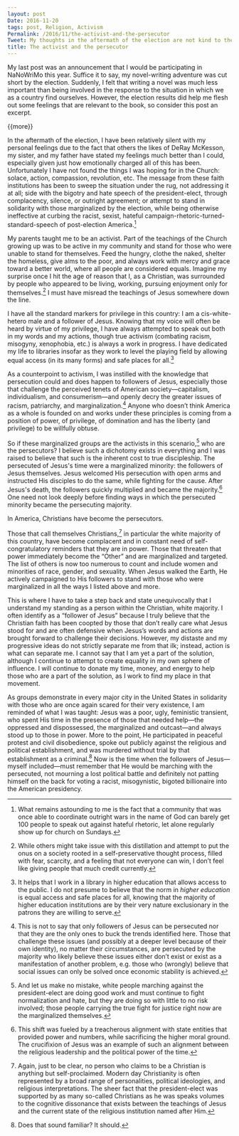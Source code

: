 ```yaml
---
layout: post
Date: 2016-11-20
tags: post, Religion, Activism
Permalink: /2016/11/the-activist-and-the-persecutor
Tweet: My thoughts in the aftermath of the election are not kind to the group with whom I was born to identify.
title: The activist and the persecutor
---
```


My last post was an announcement that I would be participating in NaNoWriMo this year. Suffice it to say, my novel-writing adventure was cut short by the election. Suddenly, I felt that writing a novel was much less important than being involved in the response to the situation in which we as a country find ourselves. However, the election results did help me flesh out some feelings that are relevant to the book, so consider this post an excerpt.

{{more}}

In the aftermath of the election, I have been relatively silent with my personal feelings due to the fact that others the likes of DeRay McKesson, my sister, and my father have stated my feelings much better than I could, especially given just how emotionally charged all of this has been. Unfortunately I have not found the things I was hoping for in the Church: solace, action, compassion, revolution, etc. The message from these faith institutions has been to sweep the situation under the rug, not addressing it at all; side with the bigotry and hate speech of the president-elect, through complacency, silence, or outright agreement; or attempt to stand in solidarity with those marginalized by the election, while being otherwise ineffective at curbing the racist, sexist, hateful campaign-rhetoric-turned-standard-speech of post-election America.[^1]

My parents taught me to be an activist. Part of the teachings of the Church growing up was to be active in my community and stand for those who were unable to stand for themselves. Feed the hungry, clothe the naked, shelter the homeless, give alms to the poor, and always work with mercy and grace toward a better world, where all people are considered equals. Imagine my surprise once I hit the age of reason that I, as a Christian, was surrounded by people who appeared to be living, working, pursuing enjoyment only for themselves.[^2] I must have misread the teachings of Jesus somewhere down the line.

I have all the standard markers for privilege in this country: I am a cis-white-hetero male and a follower of Jesus. Knowing that my voice will often be heard by virtue of my privilege, I have always attempted to speak out both in my words and my actions, though true activism (combating racism, misogyny, xenophobia, etc.) is always a work in progress. I have dedicated my life to libraries insofar as they work to level the playing field by allowing equal access (in its many forms) and safe places for all.[^3]

As a counterpoint to activism, I was instilled with the knowledge that persecution could and does happen to followers of Jesus, especially those that challenge the perceived tenets of American society—capitalism, individualism, and consumerism—and openly decry the greater issues of racism, patriarchy, and marginalization.[^4] Anyone who doesn’t think America as a whole is founded on and works under these principles is coming from a position of power, of privilege, of domination and has the liberty (and privilege) to be willfully obtuse.

So if these marginalized groups are the activists in this scenario,[^5] who are the persecutors? I believe such a dichotomy exists in everything and I was raised to believe that such is the inherent cost to true discipleship. The persecuted of Jesus's time were a marginalized minority: the followers of Jesus themselves. Jesus welcomed His persecution with open arms and instructed His disciples to do the same, while fighting for the cause. After Jesus's death, the followers quickly multiplied and became the majority.[^6] One need not look deeply before finding ways in which the persecuted minority became the persecuting majority.

In America, Christians have become the persecutors.

Those that call themselves Christians,[^7] in particular the white majority of this country, have become complacent and in constant need of self-congratulatory reminders that they are in power. Those that threaten that power immediately become the “Other” and are marginalized and targeted. The list of others is now too numerous to count and include women and minorities of race, gender, and sexuality. When Jesus walked the Earth, He actively campaigned to His followers to stand with those who were marginalized in all the ways I listed above and more.

This is where I have to take a step back and state unequivocally that I understand my standing as a person within the Christian, white majority. I often identify as a “follower of Jesus” because I truly believe that the Christian faith has been coopted by those that don’t really care what Jesus stood for and are often defensive when Jesus’s words and actions are brought forward to challenge their decisions. However, my distaste and my progressive ideas do not strictly separate me from that ilk; instead, action is what can separate me. I cannot say that I am yet a part of the solution, although I continue to attempt to create equality in my own sphere of influence. I will continue to donate my time, money, and energy to help those who are a part of the solution, as I work to find my place in that movement. 

As groups demonstrate in every major city in the United States in solidarity with those who are once again scared for their very existence, I am reminded of what I was taught: Jesus was a poor, ugly, feministic transient, who spent His time in the presence of those that needed help—the oppressed and dispossessed, the marginalized and outcast—and always stood up to those in power. More to the point, He participated in peaceful protest and civil disobedience, spoke out publicly against the religious and political establishment, and was murdered without trial by that establishment as a criminal.[^8] Now is the time when the followers of Jesus—myself included—must remember that He would be marching with the persecuted, not mourning a lost political battle and definitely not patting himself on the back for voting a racist, misogynistic, bigoted billionaire into the American presidency.

[^1]:	What remains astounding to me is the fact that a community that was once able to coordinate outright wars in the name of God can barely get 100 people to speak out against hateful rhetoric, let alone regularly show up for church on Sundays. 

[^2]:	While others might take issue with this distillation and attempt to put the onus on a society rooted in a self-preservative thought process, filled with fear, scarcity, and a feeling that not everyone can win, I don’t feel like giving people that much credit currently.

[^3]:	It helps that I work in a library in higher education that allows access to the public. I do not presume to believe that the norm in *higher education* is equal access and safe places for all, knowing that the majority of higher education institutions are by their very nature exclusionary in the patrons they are willing to serve.

[^4]:	This is not to say that only followers of Jesus can be persecuted nor that they are the only ones to buck the trends identified here. Those that challenge these issues (and possibly at a deeper level because of their own identity), no matter their circumstances, are persecuted by the majority who likely believe these issues either don’t exist or exist as a manifestation of another problem, e.g. those who (wrongly) believe that social issues can only be solved once economic stability is achieved.

[^5]:	And let us make no mistake, white people marching against the president-elect are doing good work and must continue to fight normalization and hate, but they are doing so with little to no risk involved; those people carrying the true fight for justice right now are the marginalized themselves.

[^6]:	This shift was fueled by a treacherous alignment with state entities that provided power and numbers, while sacrificing the higher moral ground. The crucifixion of Jesus was an example of such an alignment between the religious leadership and the political power of the time.

[^7]:	Again, just to be clear, no person who claims to be a Christian is anything but self-proclaimed. Modern day Christianity is often represented by a broad range of personalities, political ideologies, and religious interpretations. The sheer fact that the president-elect was supported by as many so-called Christians as he was speaks volumes to the cognitive dissonance that exists between the teachings of Jesus and the current state of the religious institution named after Him.

[^8]:	Does that sound familiar? It should.